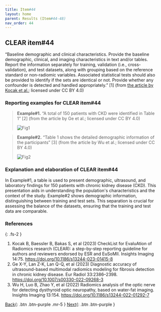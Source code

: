 ```yaml
---
title: Item#44
layout: home
parent: Results (Item#44-48)
nav_order: 44
---
```


## CLEAR item#44


“Baseline demographic and clinical characteristics. Provide the baseline demographic, clinical, and imaging characteristics in text and/or tables. Report the information separately for training, validation (i.e., cross- validation), and test datasets, along with grouping based on the reference standard or non-radiomic variables. Associated statistical tests should also be provided to identify if the sets are identical or not. Provide whether any confounder is detected and handled appropriately.” [1] (from [the article by Kocak et al.](https://insightsimaging.springeropen.com/articles/10.1186/s13244-023-01415-8); licensed under CC BY 4.0)


### Reporting examples for CLEAR item#44

> **Example#1.** “A total of 150 patients with CKD were identified in Table 1” [2] (from the article by Ge et al.; licensed under CC BY 4.0)
>
> ![Fig1](/CLEAR-E3/figs/Item44_example1.png)

> **Example#2.** “Table 1 shows the detailed demographic information of the participants” [3] (from the article by Wu et al.; licensed under CC BY 4.0)
>
> ![Fig2](/CLEAR-E3/figs/Item44_example2.png)

### Explanation and elaboration of CLEAR item#44

In Example#1, a table is used to present demographic, ultrasound, and laboratory findings for 150 patients with chronic kidney disease (CKD). This presentation aids in understanding the population's characteristics and the context of the study. Example#2 shows demographic information, distinguishing between training and test sets. This separation is crucial for assessing the balance of the datasets, ensuring that the training and test data are comparable.

### References

{: .fs-2 }

1. 	Kocak B, Baessler B, Bakas S, et al (2023) CheckList for EvaluAtion of Radiomics research (CLEAR): a step-by-step reporting guideline for authors and reviewers endorsed by ESR and EuSoMII. Insights Imaging 14:75. https://doi.org/10.1186/s13244-023-01415-8
2. 	Ge X-Y, Lan Z-K, Lan Q-Q, et al (2023) Diagnostic accuracy of ultrasound-based multimodal radiomics modeling for fibrosis detection in chronic kidney disease. Eur Radiol 33:2386–2398. https://doi.org/10.1007/s00330-022-09268-3
3. 	Wu H, Luo B, Zhao Y, et al (2022) Radiomics analysis of the optic nerve for detecting dysthyroid optic neuropathy, based on water-fat imaging. Insights Imaging 13:154. https://doi.org/10.1186/s13244-022-01292-7


[Back](https://radiomic.github.io/CLEAR-E3/docs/Item2.html){: .btn .btn-purple .mr-5 }
[Next](https://radiomic.github.io/CLEAR-E3/docs/Item4.html){: .btn .btn-purple   }
